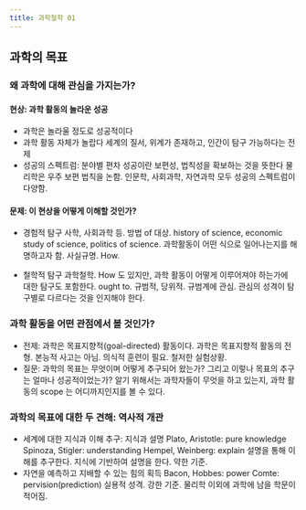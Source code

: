 ```yaml
---
title: 과학철학 01
---
```


## 과학의 목표

### 왜 과학에 대해 관심을 가지는가?

#### 현상: 과학 활동의 놀라운 성공

- 과학은 놀라울 정도로 성공적이다
- 과학 활동 자체가 놀랍다
세계의 질서, 위계가 존재하고, 인간이 탐구 가능하다는 전제
- 성공의 스펙트럼: 분야별 편차
성공이란 보편성, 법칙성을 확보하는 것을 뜻한다
물리학은 우주 보편 법칙을 논함.
인문학, 사회과학, 자연과학 모두 성공의 스펙트럼이 다양함.

#### 문제: 이 현상을 어떻게 이해할 것인가?

- 경험적 탐구
사학, 사회과학 등.
방법 of 대상. history of science, economic study of science, politics of science.
과학활동이 어떤 식으로 일어나는지를 해명하고자 함. 사실규명. How.

- 철학적 탐구
과학철학.
How 도 있지만, 과학 활동이 어떻게 이루어져야 하는가에 대한 탐구도 포함한다. ought to. 규범적, 당위적. 규범계에 관심.
관심의 성격이 탐구별로 다르다는 것을 인지해야 한다.

### 과학 활동을 어떤 관점에서 볼 것인가?

- 전제: 과학은 목표지향적(goal-directed) 활동이다.
과학은 목표지향적 활동의 전형. 본능적 사고는 아님. 의식적 훈련이 필요. 철저한 실험상황.
- 질문: 과학의 목표는 무엇이며 어떻게 추구되어 왔는가? 그리고 이렇나 목표의 추구는 얼마나 성공적이었는가?
알기 위해서는 과학자들이 무엇을 하고 있는지, 과학 활동의 scope 는 어디까지인지를 볼 수 있다.

### 과학의 목표에 대한 두 견해: 역사적 개관

- 세계에 대한 지식과 이해 추구: 지식과 설명
Plato, Aristotle: pure knowledge
Spinoza, Stigler: understanding
Hempel, Weinberg: explain
설명을 통해 이해를 추구한다. 지식에 기반하여 설명을 한다.
약한 기준.
- 자연을 예측하고 지배할 수 있는 힘의 획득
Bacon, Hobbes: power
Comte: pervision(prediction)
실용적 성격.
강한 기준. 물리학 이외에 과학에 남을 학문이 적어짐.
